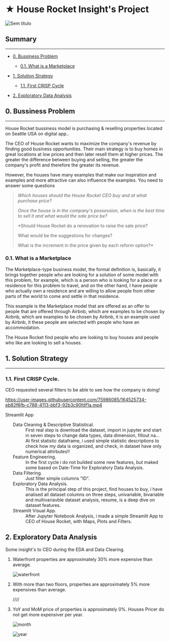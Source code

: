 # ★ House Rocket Insight's Project

![Sem título](https://user-images.githubusercontent.com/75986085/126676350-7000e56f-8fac-4fbc-b766-4c00ab2301a2.png)

<h2>Summary</h2>
<hr>

- [0. Bussiness Problem](#0-bussiness-problem)
  - [0.1. What is a Marketplace](#01-what-is-a-marketplace)
  
- [1. Solution Strategy](#1-solution-strategy)
  - [1.1. First CRISP Cycle](#11-first-crisp-cycle)

- [2. Exploratory Data Analysis](#2-exploratory-data-analysis)

<h2>0. Bussiness Problem</h2>
<hr>
<p>House Rocket bussiness model is purchasing & reselling properties located on Seattle USA on digital app..</p>
<p>The CEO of House Rocket wants to maximize the company's revenue by finding good business opportunities.
Their main strategy is to buy homes in great locations at low prices and then later resell them at higher prices. The greater the difference between buying and selling, the greater the company's profit and therefore the greater its revenue.</p>
<p>However, the houses have many examples that make our inspiration and examples and more attractive can also influence the examples. You need to answer some questions</p>

> *Which houses should the House Rocket CEO buy and at what purchase price?*
> 
> *Once the house is in the company's possession, when is the best time to sell it and what would the sale price be?*
> 
> *Should House Rocket do a renovation to raise the sale price? 
> 
> What would be the suggestions for changes? 
> 
> What is the increment in the price given by each reform option?*

<h3>0.1. What is a Marketplace</h3>
<p>The Marketplace-type business model, the formal definition is, basically, it brings together people who are looking for a solution of some model with this problem, for example, which is a person who is looking for a place or a residence for this problem to travel, and on the other hand, I have people who actually own a residence and are willing to allow people from other parts of the world to come and settle in that residence.</p>
<p>This example is the Marketplace model that are offered as an offer to people that are offered through Airbnb, which are examples to be chosen by Airbnb, which are examples to be chosen by Airbnb, it is an example used by Airbnb, it these people are selected with people who have an accommodation.</p>
<p>The House Rocket find people who are looking to buy houses and people who like are looking to sell a houses.</p>

<h2>1. Solution Strategy</h2>
<hr>
<h3>1.1. First CRISP Cycle.</h3>
<p>CEO requested several filters to be able to see how the company is doing!</p>

https://user-images.githubusercontent.com/75986085/164525734-eb82f6fb-c788-4113-bbf3-92b3c90fdf1a.mp4

<p>Streamlit App</p>

<ul>
  <dl>
    <dt>Data Cleaning & Descriptive Statistical.</dt>
      <dd>First real step is download the dataset, import in jupyter and start in seven steps to change data types, data dimension, fillout na... At first statistic dataframe, i used simple statistic descriptions to check how my data is organized, and check, in dataset have only numerical attirbutes!!</dd>
    <dt>Feature Engineering.</dt>
      <dd>In the first cycle i do not builded some new features, but maked some based on Date-Time for Exploratory Data Analysis.</dd>
    <dt>Data Filtering.</dt>
      <dd>Just filter simple columns "ID".</dd>
    <dt>Exploratory Data Analysis.</dt>
      <dd>This is the principal step of this project, find houses to buy, i have analised all dataset columns on three steps, univariable, bivariable and multivariavble dataset analysis, resume, is a deep dive on dataset features.</dd>
    <dt>Streamlit Visual App.</dt>
      <dd>After Jupyter Notebook Analysis, i made a simple Streamlit App to CEO of House Rocket, with Maps, Plots and Filters.</dd>
  </dl>
</ul>

<h2>2. Exploratory Data Analysis</h2>
<p>Some insight's to CEO during the EDA and Data Clearing.</p>
<ol>
  <li>Waterfront properties are approximately 30% more expensive than average.</li>
  
![waterfront](https://user-images.githubusercontent.com/75986085/164233298-af60d3c6-6194-42cb-8498-35fb6f042b17.png)
  
  <li>With more than two floors, properties are approximately 5% more expensives than average.</li>
  
  ////
  
  <li>YoY and MoM price of properties is approximately 0%. Houses Pricer do not get more expensiver per year.</li>
  
![month](https://user-images.githubusercontent.com/75986085/164233408-1e212485-d31b-47a0-a9ec-04f34ec19346.png)

![year](https://user-images.githubusercontent.com/75986085/164233446-54be2ba8-23f2-4a3a-a277-08230361beee.png)

</ol>

